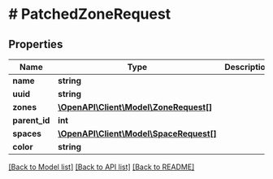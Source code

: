 # # PatchedZoneRequest

## Properties

Name | Type | Description | Notes
------------ | ------------- | ------------- | -------------
**name** | **string** |  | [optional]
**uuid** | **string** |  | [optional]
**zones** | [**\OpenAPI\Client\Model\ZoneRequest[]**](ZoneRequest.md) |  | [optional]
**parent_id** | **int** |  | [optional]
**spaces** | [**\OpenAPI\Client\Model\SpaceRequest[]**](SpaceRequest.md) |  | [optional]
**color** | **string** |  | [optional]

[[Back to Model list]](../../README.md#models) [[Back to API list]](../../README.md#endpoints) [[Back to README]](../../README.md)
